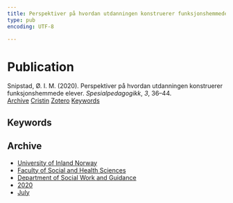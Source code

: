 ```yaml
---
title: Perspektiver på hvordan utdanningen konstruerer funksjonshemmede elever
type: pub
encoding: UTF-8

---
```

<h1>Publication</h1>
<article id="csl-bib-container-Z324SF8Q" class="csl-bib-container">
  <div class="csl-bib-body"> <div class="csl-entry">Snipstad, Ø. I. M. (2020). Perspektiver på hvordan utdanningen konstruerer funksjonshemmede elever. <i>Spesialpedagogikk</i>, <i>3</i>, 36–44.</div> </div>
  <div class="csl-bib-buttons">
    <a href="#taxonomy-article-Z324SF8Q" alt="archive" class="csl-bib-button">Archive</a>
    <a href="https://app.cristin.no/results/show.jsf?id=1819320" alt="Cristin" class="csl-bib-button">Cristin</a>
    <a href="http://zotero.org/groups/5881554/items/Z324SF8Q" alt="Zotero" class="csl-bib-button">Zotero</a>
    <a href="#keywords-article-Z324SF8Q" alt="keywords" class="csl-bib-button">Keywords</a>
  </div>
  <div id="csl-bib-meta-container-Z324SF8Q"></div>
</article>
<div id="csl-bib-meta-Z324SF8Q" class="csl-bib-meta">
  <article id="keywords-article-Z324SF8Q" class="keywords-article">
    <h1>Keywords</h1>
    
  </article>
  <article id="taxonomy-article-Z324SF8Q" class="taxonomy-article">
    <h1>Archive</h1>
    <ul>
      <li>
        <a href="/en/archive/?key=3DCRN523">University of Inland Norway</a>
      </li>
      <li>
        <a href="/en/archive/?key=IDKFS3MX">Faculty of Social and Health Sciences</a>
      </li>
      <li>
        <a href="/en/archive/?key=CU4VFGCV">Department of Social Work and Guidance</a>
      </li>
      <li>
        <a href="/en/archive/?key=FLJPCLYW">2020</a>
      </li>
      <li>
        <a href="/en/archive/?key=Y3ITZK56">July</a>
      </li>
    </ul>
  </article>
</div>
